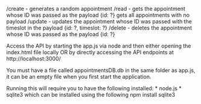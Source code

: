 /create - generates a random appointment
/read - gets the appointment whose ID was passed as the payload {id: ?}
    gets all appointments with no payload
/update - updates the appointment whose ID was passed with the timeslot in the payload {id: ?, timeslot: ?}
/delete - deletes the appointment whose ID was passed as the payload {id: ?}


Access the API by starting the app.js via node and then either opening the index.html file locally OR by directly accessing the API endpoints at http://localhost:3000/

You must have a file called appointmentsDB.db in the same folder as app.js, it can be an empty file when you first start the application.

Running this will require you to have the following installed:
    * node.js
    * sqlite3 which can be installed using the following
        npm install sqlite3